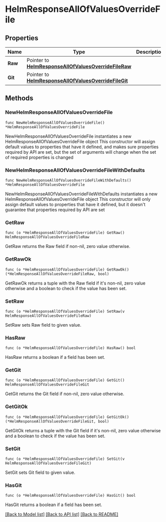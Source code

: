 # HelmResponseAllOfValuesOverrideFile

## Properties

Name | Type | Description | Notes
------------ | ------------- | ------------- | -------------
**Raw** | Pointer to [**HelmResponseAllOfValuesOverrideFileRaw**](HelmResponseAllOfValuesOverrideFileRaw.md) |  | [optional] 
**Git** | Pointer to [**HelmResponseAllOfValuesOverrideFileGit**](HelmResponseAllOfValuesOverrideFileGit.md) |  | [optional] 

## Methods

### NewHelmResponseAllOfValuesOverrideFile

`func NewHelmResponseAllOfValuesOverrideFile() *HelmResponseAllOfValuesOverrideFile`

NewHelmResponseAllOfValuesOverrideFile instantiates a new HelmResponseAllOfValuesOverrideFile object
This constructor will assign default values to properties that have it defined,
and makes sure properties required by API are set, but the set of arguments
will change when the set of required properties is changed

### NewHelmResponseAllOfValuesOverrideFileWithDefaults

`func NewHelmResponseAllOfValuesOverrideFileWithDefaults() *HelmResponseAllOfValuesOverrideFile`

NewHelmResponseAllOfValuesOverrideFileWithDefaults instantiates a new HelmResponseAllOfValuesOverrideFile object
This constructor will only assign default values to properties that have it defined,
but it doesn't guarantee that properties required by API are set

### GetRaw

`func (o *HelmResponseAllOfValuesOverrideFile) GetRaw() HelmResponseAllOfValuesOverrideFileRaw`

GetRaw returns the Raw field if non-nil, zero value otherwise.

### GetRawOk

`func (o *HelmResponseAllOfValuesOverrideFile) GetRawOk() (*HelmResponseAllOfValuesOverrideFileRaw, bool)`

GetRawOk returns a tuple with the Raw field if it's non-nil, zero value otherwise
and a boolean to check if the value has been set.

### SetRaw

`func (o *HelmResponseAllOfValuesOverrideFile) SetRaw(v HelmResponseAllOfValuesOverrideFileRaw)`

SetRaw sets Raw field to given value.

### HasRaw

`func (o *HelmResponseAllOfValuesOverrideFile) HasRaw() bool`

HasRaw returns a boolean if a field has been set.

### GetGit

`func (o *HelmResponseAllOfValuesOverrideFile) GetGit() HelmResponseAllOfValuesOverrideFileGit`

GetGit returns the Git field if non-nil, zero value otherwise.

### GetGitOk

`func (o *HelmResponseAllOfValuesOverrideFile) GetGitOk() (*HelmResponseAllOfValuesOverrideFileGit, bool)`

GetGitOk returns a tuple with the Git field if it's non-nil, zero value otherwise
and a boolean to check if the value has been set.

### SetGit

`func (o *HelmResponseAllOfValuesOverrideFile) SetGit(v HelmResponseAllOfValuesOverrideFileGit)`

SetGit sets Git field to given value.

### HasGit

`func (o *HelmResponseAllOfValuesOverrideFile) HasGit() bool`

HasGit returns a boolean if a field has been set.


[[Back to Model list]](../README.md#documentation-for-models) [[Back to API list]](../README.md#documentation-for-api-endpoints) [[Back to README]](../README.md)


